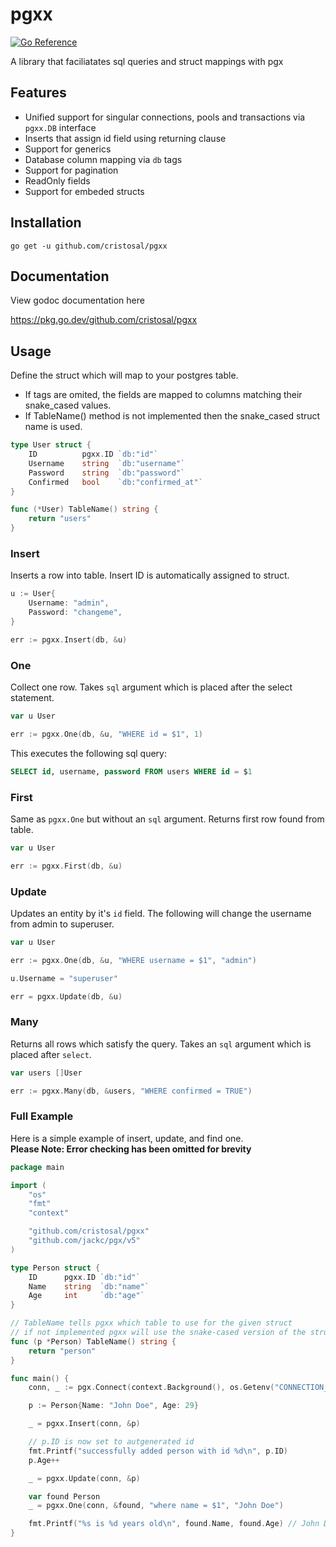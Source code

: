 # pgxx
[![Go Reference](https://pkg.go.dev/badge/github.com/cristosal/pgxx.svg)](https://pkg.go.dev/github.com/cristosal/pgxx)

A library that faciliatates sql queries and struct mappings with pgx

## Features
- Unified support for singular connections, pools and transactions via `pgxx.DB` interface
- Inserts that assign id field using returning clause
- Support for generics
- Database column mapping via `db` tags
- Support for pagination
- ReadOnly fields
- Support for embeded structs

## Installation

`go get -u github.com/cristosal/pgxx`

## Documentation

View godoc documentation here

https://pkg.go.dev/github.com/cristosal/pgxx

## Usage

Define the struct which will map to your postgres table.
- If tags are omited, the fields are mapped to columns matching their snake_cased values.
- If TableName() method is not implemented then the snake_cased struct name is used.

```go
type User struct {
    ID          pgxx.ID `db:"id"`
    Username    string  `db:"username"`
    Password    string  `db:"password"`
    Confirmed   bool    `db:"confirmed_at"`
}

func (*User) TableName() string {
    return "users"
}
```

### Insert
Inserts a row into table. Insert ID is automatically assigned to struct.

```go
u := User{
    Username: "admin",
    Password: "changeme",
}

err := pgxx.Insert(db, &u)
```


### One
Collect one row. Takes `sql` argument which is placed after the select statement.

```go
var u User

err := pgxx.One(db, &u, "WHERE id = $1", 1)
```
This executes the following sql query:

```sql
SELECT id, username, password FROM users WHERE id = $1
```

### First

Same as `pgxx.One` but without an `sql` argument. Returns first row found from table.

```go
var u User

err := pgxx.First(db, &u)
```


### Update

Updates an entity by it's `id` field. The following will change the username from admin to superuser.

```go
var u User

err := pgxx.One(db, &u, "WHERE username = $1", "admin")

u.Username = "superuser"

err = pgxx.Update(db, &u)
```

### Many
Returns all rows which satisfy the query. Takes an `sql` argument which is placed after `select`.

```go
var users []User

err := pgxx.Many(db, &users, "WHERE confirmed = TRUE")
```

### Full Example
Here is a simple example of insert, update, and find one.  
**Please Note: Error checking has been omitted for brevity**

```go
package main

import (
    "os"
    "fmt"
    "context"

    "github.com/cristosal/pgxx"
    "github.com/jackc/pgx/v5"
)

type Person struct {
    ID      pgxx.ID `db:"id"`
    Name    string  `db:"name"`
    Age     int     `db:"age"`
}

// TableName tells pgxx which table to use for the given struct
// if not implemented pgxx will use the snake-cased version of the struct name ie) person
func (p *Person) TableName() string {
    return "person"
}

func main() {
    conn, _ := pgx.Connect(context.Background(), os.Getenv("CONNECTION_STRING"))

    p := Person{Name: "John Doe", Age: 29}

    _ = pgxx.Insert(conn, &p)

    // p.ID is now set to autgenerated id
    fmt.Printf("successfully added person with id %d\n", p.ID)
    p.Age++

    _ = pgxx.Update(conn, &p)

    var found Person
    _ = pgxx.One(conn, &found, "where name = $1", "John Doe")

    fmt.Printf("%s is %d years old\n", found.Name, found.Age) // John Doe is 30 years old 
}

```
